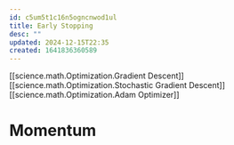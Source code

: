 ```yaml
---
id: c5um5t1c16n5ogncnwod1ul
title: Early Stopping
desc: ""
updated: 2024-12-15T22:35
created: 1641836360589
---
```

[[science.math.Optimization.Gradient Descent]]
[[science.math.Optimization.Stochastic Gradient Descent]]
[[science.math.Optimization.Adam Optimizer]]

# Momentum

